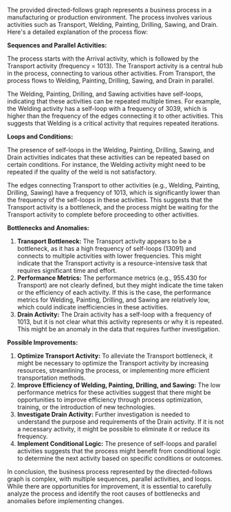 The provided directed-follows graph represents a business process in a manufacturing or production environment. The process involves various activities such as Transport, Welding, Painting, Drilling, Sawing, and Drain. Here's a detailed explanation of the process flow:

**Sequences and Parallel Activities:**

The process starts with the Arrival activity, which is followed by the Transport activity (frequency = 1013). The Transport activity is a central hub in the process, connecting to various other activities. From Transport, the process flows to Welding, Painting, Drilling, Sawing, and Drain in parallel.

The Welding, Painting, Drilling, and Sawing activities have self-loops, indicating that these activities can be repeated multiple times. For example, the Welding activity has a self-loop with a frequency of 3039, which is higher than the frequency of the edges connecting it to other activities. This suggests that Welding is a critical activity that requires repeated iterations.

**Loops and Conditions:**

The presence of self-loops in the Welding, Painting, Drilling, Sawing, and Drain activities indicates that these activities can be repeated based on certain conditions. For instance, the Welding activity might need to be repeated if the quality of the weld is not satisfactory.

The edges connecting Transport to other activities (e.g., Welding, Painting, Drilling, Sawing) have a frequency of 1013, which is significantly lower than the frequency of the self-loops in these activities. This suggests that the Transport activity is a bottleneck, and the process might be waiting for the Transport activity to complete before proceeding to other activities.

**Bottlenecks and Anomalies:**

1. **Transport Bottleneck:** The Transport activity appears to be a bottleneck, as it has a high frequency of self-loops (13091) and connects to multiple activities with lower frequencies. This might indicate that the Transport activity is a resource-intensive task that requires significant time and effort.
2. **Performance Metrics:** The performance metrics (e.g., 955.430 for Transport) are not clearly defined, but they might indicate the time taken or the efficiency of each activity. If this is the case, the performance metrics for Welding, Painting, Drilling, and Sawing are relatively low, which could indicate inefficiencies in these activities.
3. **Drain Activity:** The Drain activity has a self-loop with a frequency of 1013, but it is not clear what this activity represents or why it is repeated. This might be an anomaly in the data that requires further investigation.

**Possible Improvements:**

1. **Optimize Transport Activity:** To alleviate the Transport bottleneck, it might be necessary to optimize the Transport activity by increasing resources, streamlining the process, or implementing more efficient transportation methods.
2. **Improve Efficiency of Welding, Painting, Drilling, and Sawing:** The low performance metrics for these activities suggest that there might be opportunities to improve efficiency through process optimization, training, or the introduction of new technologies.
3. **Investigate Drain Activity:** Further investigation is needed to understand the purpose and requirements of the Drain activity. If it is not a necessary activity, it might be possible to eliminate it or reduce its frequency.
4. **Implement Conditional Logic:** The presence of self-loops and parallel activities suggests that the process might benefit from conditional logic to determine the next activity based on specific conditions or outcomes.

In conclusion, the business process represented by the directed-follows graph is complex, with multiple sequences, parallel activities, and loops. While there are opportunities for improvement, it is essential to carefully analyze the process and identify the root causes of bottlenecks and anomalies before implementing changes.